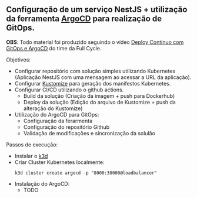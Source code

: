 ## Configuração de um serviço NestJS + utilização da ferramenta [ArgoCD](https://argo-cd.readthedocs.io/en/stable/) para realização de GitOps.

**OBS**: Todo material foi produzido seguindo o vídeo [Deploy Contínuo com GitOps e ArgoCD](https://www.youtube.com/watch?v=63HGUgQXD1w) do time da Full Cycle.

Objetivos: 
 - Configurar repositório com solução simples utilizando Kubernetes (Aplicação NestJS com uma mensagem ao acessar a URL da aplicação).
 - Configurar [Kustomize](https://kustomize.io/) para geração dos manifestos Kubernetes.
 - Configurar CI/CD utilizando o github actions.
   - Build da solução (Criação da imagem + push para Dockerhub)
   - Deploy da solução (Edição do arquivo de Kustomize + push da alteração do Kustomize)
 - Utilização do ArgoCD para GitOps:
   - Configuração da ferarmenta
   - Configuração do repositório Github
   - Validação de modificações e sincronização da solulão

Passos de execução:
- Instalar o [k3d](https://k3d.io/v4.4.8/#installation)
- Criar Cluster Kubernetes localmente: 
    ```shell
    k3d cluster create argocd -p "8000:30000@loadbalancer"
    ```
- Instalação do ArgoCD:
  - TODO
